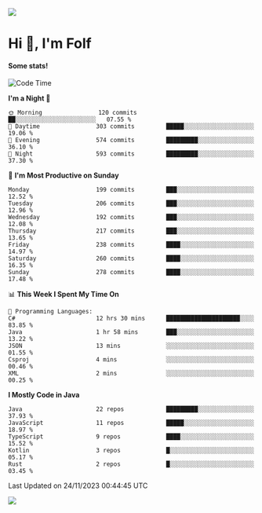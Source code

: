 <img src="https://komarev.com/ghpvc/?username=itsfolf"/>
<h1>Hi 👋, I'm Folf</h1>


#### Some stats!
<!--START_SECTION:waka-->
![Code Time](http://img.shields.io/badge/Code%20Time-2%2C020%20hrs%2033%20mins-blue)

**I'm a Night 🦉** 

```text
🌞 Morning                120 commits         ██░░░░░░░░░░░░░░░░░░░░░░░   07.55 % 
🌆 Daytime                303 commits         █████░░░░░░░░░░░░░░░░░░░░   19.06 % 
🌃 Evening                574 commits         █████████░░░░░░░░░░░░░░░░   36.10 % 
🌙 Night                  593 commits         █████████░░░░░░░░░░░░░░░░   37.30 % 
```
📅 **I'm Most Productive on Sunday** 

```text
Monday                   199 commits         ███░░░░░░░░░░░░░░░░░░░░░░   12.52 % 
Tuesday                  206 commits         ███░░░░░░░░░░░░░░░░░░░░░░   12.96 % 
Wednesday                192 commits         ███░░░░░░░░░░░░░░░░░░░░░░   12.08 % 
Thursday                 217 commits         ███░░░░░░░░░░░░░░░░░░░░░░   13.65 % 
Friday                   238 commits         ████░░░░░░░░░░░░░░░░░░░░░   14.97 % 
Saturday                 260 commits         ████░░░░░░░░░░░░░░░░░░░░░   16.35 % 
Sunday                   278 commits         ████░░░░░░░░░░░░░░░░░░░░░   17.48 % 
```


📊 **This Week I Spent My Time On** 

```text
💬 Programming Languages: 
C#                       12 hrs 30 mins      █████████████████████░░░░   83.85 % 
Java                     1 hr 58 mins        ███░░░░░░░░░░░░░░░░░░░░░░   13.22 % 
JSON                     13 mins             ░░░░░░░░░░░░░░░░░░░░░░░░░   01.55 % 
Csproj                   4 mins              ░░░░░░░░░░░░░░░░░░░░░░░░░   00.46 % 
XML                      2 mins              ░░░░░░░░░░░░░░░░░░░░░░░░░   00.25 % 
```

**I Mostly Code in Java** 

```text
Java                     22 repos            █████████░░░░░░░░░░░░░░░░   37.93 % 
JavaScript               11 repos            █████░░░░░░░░░░░░░░░░░░░░   18.97 % 
TypeScript               9 repos             ████░░░░░░░░░░░░░░░░░░░░░   15.52 % 
Kotlin                   3 repos             █░░░░░░░░░░░░░░░░░░░░░░░░   05.17 % 
Rust                     2 repos             █░░░░░░░░░░░░░░░░░░░░░░░░   03.45 % 
```




 Last Updated on 24/11/2023 00:44:45 UTC
<!--END_SECTION:waka-->
<a src="https://discord.com/users/1090088995976925305"><img src="https://lanyard-profile-readme.vercel.app/api/1090088995976925305"/></a></td> 
